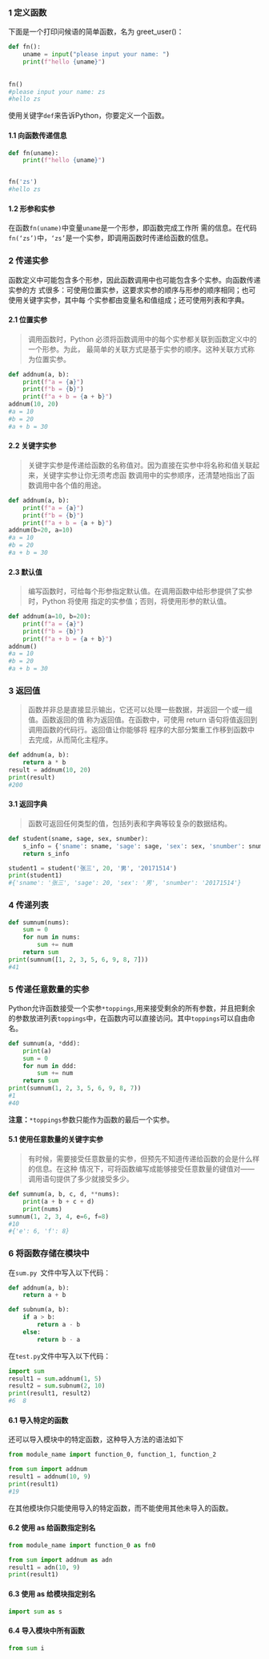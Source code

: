 ### 1 定义函数

下面是一个打印问候语的简单函数，名为 greet_user()：

```python
def fn():
    uname = input("please input your name: ")
    print(f"hello {uname}")
    
    
fn()
#please input your name: zs
#hello zs
```

使用关键字`def`来告诉Python，你要定义一个函数。

#### 1.1 向函数传递信息

```python
def fn(uname):
    print(f"hello {uname}")


fn('zs')
#hello zs
```

#### 1.2 形参和实参

在函数`fn(uname)`中变量`uname`是一个形参，即函数完成工作所 需的信息。在代码`fn(‘zs’)`中，`‘zs’`是一个实参，即调用函数时传递给函数的信息。

### 2 传递实参

函数定义中可能包含多个形参，因此函数调用中也可能包含多个实参。向函数传递实参的方 式很多：可使用位置实参，这要求实参的顺序与形参的顺序相同；也可使用关键字实参，其中每 个实参都由变量名和值组成；还可使用列表和字典。

#### 2.1 位置实参

> 调用函数时，Python 必须将函数调用中的每个实参都关联到函数定义中的一个形参。为此， 最简单的关联方式是基于实参的顺序。这种关联方式称为位置实参。

```python
def addnum(a, b):
    print(f"a = {a}")
    print(f"b = {b}")
    print(f"a + b = {a + b}")
addnum(10, 20)
#a = 10
#b = 20
#a + b = 30
```

#### 2.2 关键字实参

> 关键字实参是传递给函数的名称值对。因为直接在实参中将名称和值关联起来，关键字实参让你无须考虑函 数调用中的实参顺序，还清楚地指出了函数调用中各个值的用途。

```python
def addnum(a, b):
    print(f"a = {a}")
    print(f"b = {b}")
    print(f"a + b = {a + b}")
addnum(b=20, a=10)
#a = 10
#b = 20
#a + b = 30
```

#### 2.3 默认值

> 编写函数时，可给每个形参指定默认值。在调用函数中给形参提供了实参时，Python 将使用 指定的实参值；否则，将使用形参的默认值。

```python
def addnum(a=10, b=20):
    print(f"a = {a}")
    print(f"b = {b}")
    print(f"a + b = {a + b}")
addnum()
#a = 10
#b = 20
#a + b = 30
```

### 3 返回值

> 函数并非总是直接显示输出，它还可以处理一些数据，并返回一个或一组值。函数返回的值 称为返回值。在函数中，可使用 return 语句将值返回到调用函数的代码行。返回值让你能够将 程序的大部分繁重工作移到函数中去完成，从而简化主程序。

```python
def addnum(a, b):
    return a * b
result = addnum(10, 20)
print(result)
#200
```

#### 3.1 返回字典

> 函数可返回任何类型的值，包括列表和字典等较复杂的数据结构。

```python
def student(sname, sage, sex, snumber):
    s_info = {'sname': sname, 'sage': sage, 'sex': sex, 'snumber': snumber}
    return s_info

student1 = student('张三', 20, '男', '20171514')
print(student1)
#{'sname': '张三', 'sage': 20, 'sex': '男', 'snumber': '20171514'}
```

### 4 传递列表

```python
def sumnum(nums):
    sum = 0
    for num in nums:
        sum += num
    return sum
print(sumnum([1, 2, 3, 5, 6, 9, 8, 7]))
#41
```

### 5 传递任意数量的实参

Python允许函数接受一个实参`*toppings`,用来接受剩余的所有参数，并且把剩余的参数放进列表`toppings`中，在函数内可以直接访问。其中`toppings`可以自由命名。

```python
def sumnum(a, *ddd):
    print(a)
    sum = 0
    for num in ddd:
        sum += num
    return sum
print(sumnum(1, 2, 3, 5, 6, 9, 8, 7))
#1
#40
```

**注意：**`*toppings`参数只能作为函数的最后一个实参。

#### 5.1 使用任意数量的关键字实参

> 有时候，需要接受任意数量的实参，但预先不知道传递给函数的会是什么样的信息。在这种 情况下，可将函数编写成能够接受任意数量的键值对——调用语句提供了多少就接受多少。

```python
def sumnum(a, b, c, d, **nums):
    print(a + b + c + d)
    print(nums)
sumnum(1, 2, 3, 4, e=6, f=8)
#10
#{'e': 6, 'f': 8}
```

### 6 将函数存储在模块中

在`sum.py `文件中写入以下代码：

```python
def addnum(a, b):
    return a + b

def subnum(a, b):
    if a > b:
        return a - b
    else:
        return b - a
```

在`test.py`文件中写入以下代码：

```python
import sum
result1 = sum.addnum(1, 5)
result2 = sum.subnum(2, 10)
print(result1, result2)
#6  8
```

#### 6.1 导入特定的函数

还可以导入模块中的特定函数，这种导入方法的语法如下

```python
from module_name import function_0, function_1, function_2
```

```python
from sum import addnum
result1 = addnum(10, 9)
print(result1)
#19
```

在其他模块你只能使用导入的特定函数，而不能使用其他未导入的函数。

#### 6.2 使用 as 给函数指定别名

```python
from module_name import function_0 as fn0
```

```python
from sum import addnum as adn
result1 = adn(10, 9)
print(result1)
```

#### 6.3 使用 as 给模块指定别名

```python
import sum as s
```

#### 6.4 导入模块中所有函数

```python
from sum i
```






















